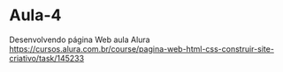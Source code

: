 # Aula-4
Desenvolvendo página Web aula Alura https://cursos.alura.com.br/course/pagina-web-html-css-construir-site-criativo/task/145233
